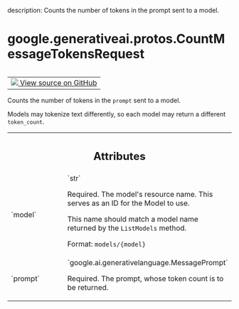 description: Counts the number of tokens in the prompt sent to a model.

<div itemscope itemtype="http://developers.google.com/ReferenceObject">
<meta itemprop="name" content="google.generativeai.protos.CountMessageTokensRequest" />
<meta itemprop="path" content="Stable" />
</div>

# google.generativeai.protos.CountMessageTokensRequest

<!-- Insert buttons and diff -->

<table class="tfo-notebook-buttons tfo-api nocontent" align="left">
<td>
  <a target="_blank" href="https://github.com/googleapis/google-cloud-python/tree/main/packages/google-ai-generativelanguage/google/ai/generativelanguage_v1beta/types/discuss_service.py#L306-L334">
    <img src="https://www.tensorflow.org/images/GitHub-Mark-32px.png" />
    View source on GitHub
  </a>
</td>
</table>



Counts the number of tokens in the ``prompt`` sent to a model.

<!-- Placeholder for "Used in" -->

Models may tokenize text differently, so each model may return a
different ``token_count``.



<!-- Tabular view -->
 <table class="responsive fixed orange">
<colgroup><col width="214px"><col></colgroup>
<tr><th colspan="2"><h2 class="add-link">Attributes</h2></th></tr>

<tr>
<td>
`model`<a id="model"></a>
</td>
<td>
`str`

Required. The model's resource name. This serves as an ID
for the Model to use.

This name should match a model name returned by the
``ListModels`` method.

Format: ``models/{model}``
</td>
</tr><tr>
<td>
`prompt`<a id="prompt"></a>
</td>
<td>
`google.ai.generativelanguage.MessagePrompt`

Required. The prompt, whose token count is to
be returned.
</td>
</tr>
</table>



